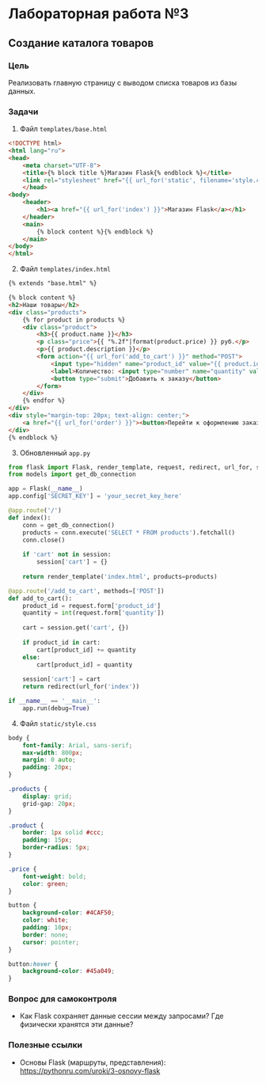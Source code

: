 # Лабораторная работа №3

## Создание каталога товаров

### Цель
Реализовать главную страницу с выводом списка товаров из базы данных.

### Задачи
1. Файл `templates/base.html`

```html
<!DOCTYPE html>
<html lang="ru">
<head>
    <meta charset="UTF-8">
    <title>{% block title %}Магазин Flask{% endblock %}</title>
    <link rel="stylesheet" href="{{ url_for('static', filename='style.css') }}">
    </head>
<body>
    <header>
        <h1><a href="{{ url_for('index') }}">Магазин Flask</a></h1>
    </header>
    <main>
        {% block content %}{% endblock %}
    </main>
</body>
</html>
```

2. Файл `templates/index.html`

```html
{% extends "base.html" %}

{% block content %}
<h2>Наши товары</h2>
<div class="products">
    {% for product in products %}
    <div class="product">
        <h3>{{ product.name }}</h3>
        <p class="price">{{ "%.2f"|format(product.price) }} руб.</p>
        <p>{{ product.description }}</p>
        <form action="{{ url_for('add_to_cart') }}" method="POST">
            <input type="hidden" name="product_id" value="{{ product.id }}">
            <label>Количество: <input type="number" name="quantity" value="1" min="1" style="width: 60px;"></label>
            <button type="submit">Добавить к заказу</button>
        </form>
    </div>
    {% endfor %}
</div>
<div style="margin-top: 20px; text-align: center;">
    <a href="{{ url_for('order') }}"><button>Перейти к оформлению заказа</button></a>
</div>
{% endblock %}
```

3. Обновленный `app.py`

```python
from flask import Flask, render_template, request, redirect, url_for, session
from models import get_db_connection

app = Flask(__name__)
app.config['SECRET_KEY'] = 'your_secret_key_here'

@app.route('/')
def index():
    conn = get_db_connection()
    products = conn.execute('SELECT * FROM products').fetchall()
    conn.close()
    
    if 'cart' not in session:
        session['cart'] = {}
    
    return render_template('index.html', products=products)

@app.route('/add_to_cart', methods=['POST'])
def add_to_cart():
    product_id = request.form['product_id']
    quantity = int(request.form['quantity'])
    
    cart = session.get('cart', {})
    
    if product_id in cart:
        cart[product_id] += quantity
    else:
        cart[product_id] = quantity
    
    session['cart'] = cart
    return redirect(url_for('index'))

if __name__ == '__main__':
    app.run(debug=True)
```

4. Файл `static/style.css`

```css
body {
    font-family: Arial, sans-serif;
    max-width: 800px;
    margin: 0 auto;
    padding: 20px;
}

.products {
    display: grid;
    grid-gap: 20px;
}

.product {
    border: 1px solid #ccc;
    padding: 15px;
    border-radius: 5px;
}

.price {
    font-weight: bold;
    color: green;
}

button {
    background-color: #4CAF50;
    color: white;
    padding: 10px;
    border: none;
    cursor: pointer;
}

button:hover {
    background-color: #45a049;
}
```

### Вопрос для самоконтроля
- Как Flask сохраняет данные сессии между запросами? Где физически хранятся эти данные?

### Полезные ссылки
- Основы Flask (маршруты, представления): https://pythonru.com/uroki/3-osnovy-flask


